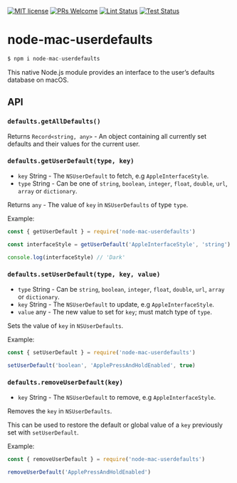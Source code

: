 [![MIT license](https://img.shields.io/badge/License-MIT-blue.svg)](https://lbesson.mit-license.org/)
 [![PRs Welcome](https://img.shields.io/badge/PRs-welcome-brightgreen.svg?style=flat-square)](http://makeapullrequest.com) [![Lint Status](https://github.com/codebytere/node-mac-userdefaults/workflows/Lint/badge.svg)](https://github.com/codebytere/node-mac-userdefaults/actions) [![Test Status](https://github.com/codebytere/node-mac-userdefaults/workflows/Test/badge.svg)](https://github.com/codebytere/node-mac-userdefaults/actions)

# node-mac-userdefaults

```js
$ npm i node-mac-userdefaults
```

This native Node.js module provides an interface to the user’s defaults database on macOS.

## API

### `defaults.getAllDefaults()`

Returns `Record<string, any>` - An object containing all currently set defaults and their values for the current user.

### `defaults.getUserDefault(type, key)`

* `key` String - The `NSUserDefault` to fetch, e.g `AppleInterfaceStyle`.
* `type` String - Can be one of `string`, `boolean`, `integer`, `float`, `double`,
  `url`, `array` or `dictionary`.

Returns `any` - The value of `key` in `NSUserDefaults` of type `type`.

Example:
```js
const { getUserDefault } = require('node-mac-userdefaults')

const interfaceStyle = getUserDefault('AppleInterfaceStyle', 'string')

console.log(interfaceStyle) // 'Dark'
``` 

### `defaults.setUserDefault(type, key, value)`

* `type` String - Can be `string`, `boolean`, `integer`, `float`, `double`, `url`, `array` or `dictionary`.
* `key` String - The `NSUserDefault` to update, e.g `AppleInterfaceStyle`.
* `value` any - The new value to set for `key`; must match type of `type`.

Sets the value of `key` in `NSUserDefaults`.

Example:
```js
const { setUserDefault } = require('node-mac-userdefaults')

setUserDefault('boolean', 'ApplePressAndHoldEnabled', true)
```

### `defaults.removeUserDefault(key)`

* `key` String - The `NSUserDefault` to remove, e.g `AppleInterfaceStyle`.

Removes the `key` in `NSUserDefaults`.

This can be used to restore the default or global value of a `key` previously set with `setUserDefault`.

Example:
```js
const { removeUserDefault } = require('node-mac-userdefaults')

removeUserDefault('ApplePressAndHoldEnabled')
```
